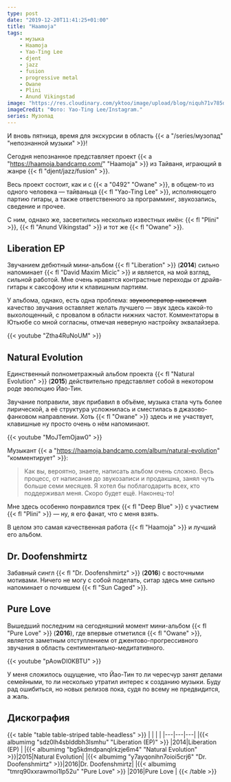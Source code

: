 ```yaml
---
type: post
date: "2019-12-20T11:41:25+01:00"
title: "Haamoja"
tags:
    - музыка
    - Haamoja
    - Yao-Ting Lee
    - djent
    - jazz
    - fusion
    - progressive metal
    - Owane
    - Plini
    - Anund Vikingstad
image: "https://res.cloudinary.com/yktoo/image/upload/blog/niquh71v785d60csoxj1.jpg"
imageCredit: "Фото: Yao-Ting Lee/Instagram."
series: Музопад
---
```


И вновь пятница, время для экскурсии в область {{< a "/series/музопад" "непознанной музыки" >}}!

Сегодня непознанное представляет проект {{< a "https://haamoja.bandcamp.com/" "Haamoja" >}} из Тайваня, играющий в жанре {{< fl "djent/jazz/fusion" >}}.

<!--more-->

Весь проект состоит, как и с {{< a "0492" "Owane" >}}, в общем-то из одного человека — тайваньца {{< fl "Yao-Ting Lee" >}}, исполняющего партию гитары, а также ответственного за программинг, звукозапись, сведение и прочее.

С ним, однако же, засветились несколько известных имён: {{< fl "Plini" >}}, {{< fl "Anund Vikingstad" >}} и тот же {{< fl "Owane" >}}.

## Liberation EP

Звучанием дебютный мини-альбом {{< fl "Liberation" >}} (**2014**) сильно напоминает {{< fl "David Maxim Micic" >}} и является, на мой взгляд, сильной работой. Мне очень нравятся контрастные переходы от драйв-гитары к саксофону или к клавишным партиям.

У альбома, однако, есть одна проблема: ~~звукооператор накосячил~~ качество звучания оставляет желать лучшего — звук здесь какой-то выхолощенный, с провалом в области нижних частот. Комментаторы в Ютьюбе со мной согласны, отмечая неверную настройку эквалайзера.

{{< youtube "Ztha4RuNoUM" >}}

## Natural Evolution

Единственный полнометражный альбом проекта {{< fl "Natural Evolution" >}} (**2015**) действительно представляет собой в некотором роде эволюцию Йао-Тин.

Звучание поправили, звук прибавил в объёме, музыка стала чуть более лирической, а её структура усложнилась и сместилась в джазово-фанковом направлении. Хоть {{< fl "Owane" >}} здесь и не участвует, клавишные ну просто очень о нём напоминают.

{{< youtube "MoJTemOjaw0" >}}

Музыкант {{< a "https://haamoja.bandcamp.com/album/natural-evolution" "комментирует" >}}:

> Как вы, вероятно, знаете, написать альбом очень сложно. Весь процесс, от написания до звукозаписи и продакшна, занял чуть больше семи месяцев. Я хотел бы поблагодарить всех, кто поддерживал меня. Скоро будет ещё. Наконец-то!

Мне здесь особенно понравился трек {{< fl "Deep Blue" >}} с участием {{< fl "Plini" >}} — ну, я его фанат, что с меня взять.

В целом это самая качественная работа {{< fl "Haamoja" >}} и лучший его альбом.

## Dr. Doofenshmirtz

Забавный сингл {{< fl "Dr. Doofenshmirtz" >}} (**2016**) с восточными мотивами. Ничего не могу с собой поделать, ситар здесь мне сильно напоминает о почившем {{< fl "Sun Caged" >}}.

## Pure Love

Вышедший последним на сегодняшний момент мини-альбом {{< fl "Pure Love" >}} (**2016**), где впервые отметился {{< fl "Owane" >}}, является заметным отступлением от джентово-прогрессивного звучания в область сентиментально-медитативного.

{{< youtube "pAowDI0KBTU" >}}

У меня сложилось ощущение, что Йао-Тин то ли чересчур занят делами семейными, то ли несколько утратил интерес к созданию музыки. Буду рад ошибиться, но новых релизов пока, судя по всему не предвидится, а жаль.

## Дискография

{{< table "table table-striped table-headless" >}}
|   |   |   |
|---|---|---|
|{{< albumimg "sdz0lh4sblddbh3lsmhu" "Liberation (EP)" >}}  |2014|Liberation (EP)  |
|{{< albumimg "bg5kdmdpanqlrkzje6m4" "Natural Evolution" >}}|2015|Natural Evolution|
|{{< albumimg "y7ayqonihn7oioi5crj6" "Dr. Doofenshmirtz" >}}|2016|Dr. Doofenshmirtz|
|{{< albumimg "tmrq90xxrawmoi1lp52u" "Pure Love" >}}        |2016|Pure Love        |
{{< /table >}}
